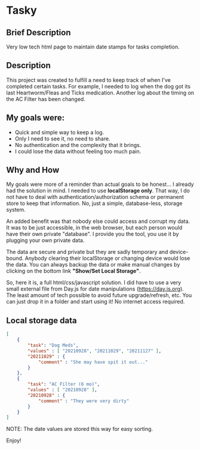 # Tasky

## Brief Description

Very low tech html page to maintain date stamps for tasks completion.

## Description

This project was created to fulfill a need to keep track of when I've completed certain tasks.  For example, I needed to log when the dog got its last Heartworm/Fleas and Ticks medication. Another log about the timing on the AC Filter has been changed.

## My goals were:

- Quick and simple way to keep a log.
- Only I need to see it, no need to share.
- No authentication and the complexity that it brings.
- I could lose the data without feeling too much pain.


## Why and How

My goals were more of a reminder than actual goals to be honest... I already had the solution in mind.  I needed to use __localStorage only__.  That way, I do not have to deal with authentication/authorization schema or permanent store to keep that information. No, just a simple, database-less, storage system.

An added benefit was that nobody else could access and corrupt my data.  It was to be just accessible, in the web browser, but each person would have their own private "database". I provide you the tool, you use it by plugging your own private data.

The data are secure and private but they are sadly temporary and device-bound.  Anybody clearing their localStorage or changing device would lose the data. You can always backup the data or make manual changes by clicking on the bottom link __"Show/Set Local Storage"__.

So, here it is, a full html/css/javascript solution. I did have to use a very small external file from Day.js for date manipulations (https://day.js.org). The least amount of tech possible to avoid future upgrade/refresh, etc.  You can just drop it in a folder and start using it! No internet access required.

## Local storage data

```json
[
    {
        "task": "Dog Meds",
        "values" : [ "20210928", "20211029", "20211127" ],
        "20211029" : {
            "comment" : "She may have spit it out..."
        }
    },
    {
        "task": "AC Filter (6 mo)",
        "values" : [ "20210928" ],
        "20210928" : {
            "comment" : "They were very dirty"
        }
    }
]
```
NOTE: The date values are stored this way for easy sorting.


Enjoy!
